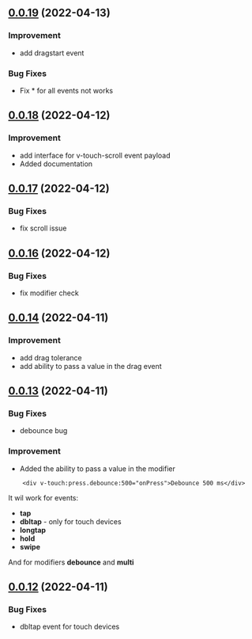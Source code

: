## [0.0.19](https://github.com/webigorkiev/vuetouch/tree/v0.0.19) (2022-04-13)

### Improvement

* add dragstart event

### Bug Fixes

* Fix * for all events not works

## [0.0.18](https://github.com/webigorkiev/vuetouch/tree/v0.0.18) (2022-04-12)

### Improvement

* add interface for v-touch-scroll event payload
* Added documentation

## [0.0.17](https://github.com/webigorkiev/vuetouch/tree/v0.0.17) (2022-04-12)

### Bug Fixes

* fix scroll issue

## [0.0.16](https://github.com/webigorkiev/vuetouch/tree/v0.0.16) (2022-04-12)

### Bug Fixes

* fix modifier check

## [0.0.14](https://github.com/webigorkiev/vuetouch/tree/v0.0.14) (2022-04-11)

### Improvement

* add drag tolerance
* add ability to pass a value in the drag event

## [0.0.13](https://github.com/webigorkiev/vuetouch/tree/v0.0.13) (2022-04-11)

### Bug Fixes

* debounce bug

### Improvement

* Added the ability to pass a value in the modifier

```vue
    <div v-touch:press.debounce:500="onPress">Debounce 500 ms</div>
```

It wil work for events:

* **tap**
* **dbltap** - only for touch devices
* **longtap**
* **hold**
* **swipe**

And for modifiers **debounce** and **multi**

## [0.0.12](https://github.com/webigorkiev/vuetouch/tree/v0.0.12) (2022-04-11)

### Bug Fixes

* dbltap event for touch devices
